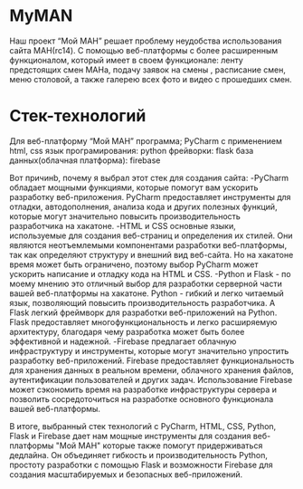 # MyMAN
Наш проект “Мой МАН”  решает  проблему неудобства использования сайта МАН(rc14).  С помощью веб-платформы с более расширенным функционалом,  который имеет в своем функционале: ленту предстоящих смен МАНа, подачу заявок на смены , расписание смен, меню столовой, а также галерею всех фото и видео с прошедших смен.

# Стек-технологий
Для веб-платформу “Мой МАН”
программа; PyCharm
с применением html, css 
язык програмирования: python 
фрейворки: flask
база данных(облачная платформа): firebase

Вот причинb, почему я выбрал этот стек для создания сайта:
-PyCharm обладает мощными функциями, которые помогут вам ускорить разработку веб-приложения. PyCharm предоставляет инструменты для отладки, автодополнения, анализа кода и других полезных функций, которые могут значительно повысить производительность разработчика на хакатоне.
-HTML и CSS основные языки, используемые для создания веб-страниц и определения их стилей. Они являются неотъемлемыми компонентами разработки веб-платформы, так как определяют структуру и внешний вид веб-сайта. Но на хакатоне время может быть ограничено, поэтому выбор PyCharm может ускорить написание и отладку кода на HTML и CSS.
-Python и Flask - по моему мнению это отличный выбор для разработки серверной части вашей веб-платформы на хакатоне. Python - гибкий и легко читаемый язык, позволяющий повысить производительность разработчика. А Flask легкий фреймворк для разработки веб-приложений на Python. Flask предоставляет многофункциональность и легко расширяемую архитектуру, благодаря чему разработка может быть более эффективной и надежной.
-Firebase предлагает облачную инфраструктуру и инструменты, которые могут значительно упростить разработку веб-приложений. Firebase предоставляет функциональность для хранения данных в реальном времени, облачного хранения файлов, аутентификации пользователей и других задач. Использование Firebase может сэкономить время на разработке инфраструктуры сервера и позволить сосредоточиться на разработке основного функционала вашей веб-платформы.

В итоге, выбранный стек технологий с PyCharm, HTML, CSS, Python, Flask и Firebase дает нам мощные инструменты для создания веб-платформы "Мой МАН" которые также помогут придерживаться дедлайна. Он объединяет гибкость и производительность Python, простоту разработки с помощью Flask и возможности Firebase для создания масштабируемых и безопасных веб-приложений.

